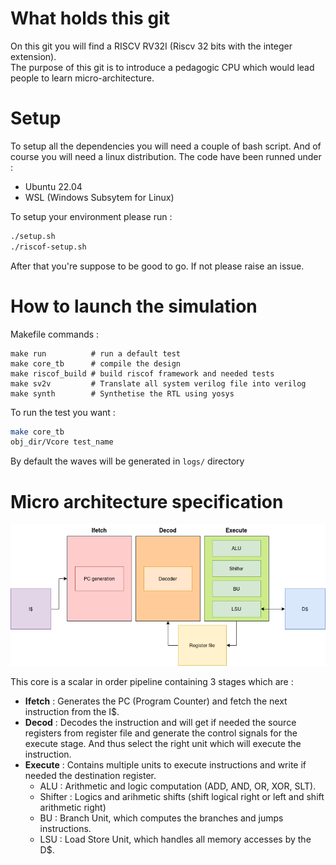# What holds this git

On this git you will find a RISCV RV32I (Riscv 32 bits with the integer extension).\
The purpose of this git is to introduce a pedagogic CPU which would lead people to learn micro-architecture.

# Setup

To setup all the dependencies you will need a couple of bash script. And of course you will need a linux distribution. The code have been runned under :
* Ubuntu 22.04
* WSL (Windows Subsytem for Linux)

To setup your environment please run :
```bash
./setup.sh
./riscof-setup.sh
```

After that you're suppose to be good to go. If not please raise an issue.

# How to launch the simulation

Makefile commands :
```make
make run          # run a default test
make core_tb      # compile the design
make riscof_build # build riscof framework and needed tests
make sv2v         # Translate all system verilog file into verilog
make synth        # Synthetise the RTL using yosys
```

To run the test you want :
```bash
make core_tb
obj_dir/Vcore test_name
```
By default the waves will be generated in ``logs/`` directory


# Micro architecture specification

![](doc/img/pipeline.png)

This core is a scalar in order pipeline containing 3 stages which are :

- **Ifetch** : Generates the PC (Program Counter) and fetch the next instruction from the I$.
- **Decod** : Decodes the instruction and will get if needed the source registers from register file and generate the control signals for the execute stage. And thus select the right unit which will execute the instruction.
- **Execute** : Contains multiple units to execute instructions and write if needed the destination register.
    * ALU : Arithmetic and logic computation (ADD, AND, OR, XOR, SLT).
    * Shifter : Logics and arihmetic shifts (shift logical right or left and shift arithmetic right)
    * BU : Branch Unit, which computes the branches and jumps instructions.
    * LSU : Load Store Unit, which handles all memory accesses by the D$.